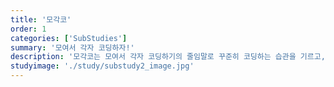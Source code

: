 ```yaml
---
title: '모각코'
order: 1
categories: ['SubStudies']
summary: '모여서 각자 코딩하자!'
description: '모각코는 모여서 각자 코딩하기의 줄임말로 꾸준히 코딩하는 습관을 기르고, 좋은 자료들을 공유하며 성장하고 싶어하는 사람들을 위한 모임입니다.'
studyimage: './study/substudy2_image.jpg'
---
```

